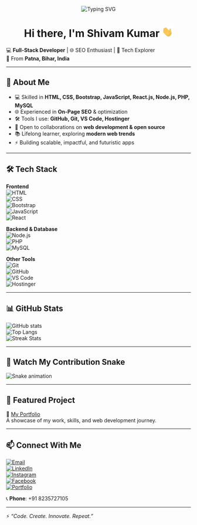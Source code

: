 <!-- Futuristic Animated GitHub Profile README for Shivam Kumar -->

<p align="center">
  <img src="https://readme-typing-svg.herokuapp.com?font=Fira+Code&weight=500&size=24&duration=4000&pause=1000&color=00F7FF&center=true&vCenter=true&width=600&lines=Hi%2C+I'm+Shivam+Kumar+👋;Full-Stack+Developer+💻;SEO+Enthusiast+🌐;Open+Source+Contributor+🚀;Always+Learning+%26+Building+✨" alt="Typing SVG" />
</p>

<h1 align="center">Hi there, I'm Shivam Kumar <img src="https://raw.githubusercontent.com/ABSphreak/ABSphreak/master/gifs/Hi.gif" width="30px"></h1>

💻 **Full-Stack Developer** | 🌐 SEO Enthusiast | 🚀 Tech Explorer  
📍 From **Patna, Bihar, India**  

---

## 🌟 About Me  
- 💻 Skilled in **HTML, CSS, Bootstrap, JavaScript, React.js, Node.js, PHP, MySQL**  
- 🌐 Experienced in **On-Page SEO** & optimization  
- 🛠️ Tools I use: **GitHub, Git, VS Code, Hostinger**  
- 🤝 Open to collaborations on **web development & open source**  
- 📚 Lifelong learner, exploring **modern web trends**  
- ⚡ Building scalable, impactful, and futuristic apps  

---

## 🛠️ Tech Stack  

**Frontend**  
![HTML](https://img.shields.io/badge/HTML5-E34F26?style=for-the-badge&logo=html5&logoColor=white)  
![CSS](https://img.shields.io/badge/CSS3-1572B6?style=for-the-badge&logo=css3&logoColor=white)  
![Bootstrap](https://img.shields.io/badge/Bootstrap-7952B3?style=for-the-badge&logo=bootstrap&logoColor=white)  
![JavaScript](https://img.shields.io/badge/JavaScript-F7DF1E?style=for-the-badge&logo=javascript&logoColor=black)  
![React](https://img.shields.io/badge/React-20232A?style=for-the-badge&logo=react&logoColor=61DAFB)  

**Backend & Database**  
![Node.js](https://img.shields.io/badge/Node.js-339933?style=for-the-badge&logo=nodedotjs&logoColor=white)  
![PHP](https://img.shields.io/badge/PHP-777BB4?style=for-the-badge&logo=php&logoColor=white)  
![MySQL](https://img.shields.io/badge/MySQL-005C84?style=for-the-badge&logo=mysql&logoColor=white)  

**Other Tools**  
![Git](https://img.shields.io/badge/Git-F05032?style=for-the-badge&logo=git&logoColor=white)  
![GitHub](https://img.shields.io/badge/GitHub-181717?style=for-the-badge&logo=github&logoColor=white)  
![VS Code](https://img.shields.io/badge/VS_Code-0078D4?style=for-the-badge&logo=visual-studio-code&logoColor=white)  
![Hostinger](https://img.shields.io/badge/Hostinger-673DE6?style=for-the-badge&logo=hostinger&logoColor=white)  

---

## 📊 GitHub Stats  
![GitHub stats](https://github-readme-stats.vercel.app/api?username=Shivam-developer-2025&show_icons=true&theme=tokyonight&hide_border=true)  
![Top Langs](https://github-readme-stats.vercel.app/api/top-langs/?username=Shivam-developer-2025&layout=compact&theme=tokyonight&hide_border=true)  
![Streak Stats](https://streak-stats.demolab.com?user=Shivam-developer-2025&theme=tokyonight&hide_border=true)  

---

## 🐍 Watch My Contribution Snake  
![Snake animation](https://github.com/Shivam-developer-2025/Shivam-developer-2025/blob/output/github-contribution-grid-snake.svg)  

---

## 📂 Featured Project  
🔗 [My Portfolio](https://github.com/Shivam-developer-2025/Portfolio-Shivam-Kumar)  
A showcase of my work, skills, and web development journey.  

---

## 📫 Connect With Me  

[![Email](https://img.shields.io/badge/Email-D14836?style=for-the-badge&logo=gmail&logoColor=white)](mailto:kumarshivam7526@gmail.com)  
[![LinkedIn](https://img.shields.io/badge/LinkedIn-0077B5?style=for-the-badge&logo=linkedin&logoColor=white)](https://www.linkedin.com/in/shivam-kumar-28cse23/)  
[![Instagram](https://img.shields.io/badge/Instagram-E4405F?style=for-the-badge&logo=instagram&logoColor=white)](https://www.instagram.com/the_ighunter/)  
[![Facebook](https://img.shields.io/badge/Facebook-1877F2?style=for-the-badge&logo=facebook&logoColor=white)](https://www.facebook.com/shivam.kumarshah.737)  
[![Portfolio](https://img.shields.io/badge/Portfolio-000000?style=for-the-badge&logo=firefox&logoColor=white)](https://github.com/Shivam-developer-2025/Portfolio-Shivam-Kumar)  

📞 **Phone**: +91 8235727105  

---

⚡ *“Code. Create. Innovate. Repeat.”*  

